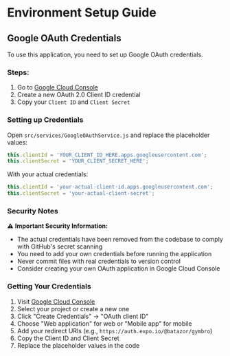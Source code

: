 # Environment Setup Guide

## Google OAuth Credentials

To use this application, you need to set up Google OAuth credentials.

### Steps:

1. Go to [Google Cloud Console](https://console.cloud.google.com/apis/credentials)
2. Create a new OAuth 2.0 Client ID credential
3. Copy your `Client ID` and `Client Secret`

### Setting up Credentials

Open `src/services/GoogleOAuthService.js` and replace the placeholder values:

```javascript
this.clientId = 'YOUR_CLIENT_ID_HERE.apps.googleusercontent.com';
this.clientSecret = 'YOUR_CLIENT_SECRET_HERE';
```

With your actual credentials:

```javascript
this.clientId = 'your-actual-client-id.apps.googleusercontent.com';
this.clientSecret = 'your-actual-client-secret';
```

### Security Notes

⚠️ **Important Security Information:**
- The actual credentials have been removed from the codebase to comply with GitHub's secret scanning
- You need to add your own credentials before running the application
- Never commit files with real credentials to version control
- Consider creating your own OAuth application in Google Cloud Console

### Getting Your Credentials

1. Visit [Google Cloud Console](https://console.cloud.google.com/apis/credentials)
2. Select your project or create a new one
3. Click "Create Credentials" → "OAuth client ID"
4. Choose "Web application" for web or "Mobile app" for mobile
5. Add your redirect URIs (e.g., `https://auth.expo.io/@batazor/gymbro`)
6. Copy the Client ID and Client Secret
7. Replace the placeholder values in the code

